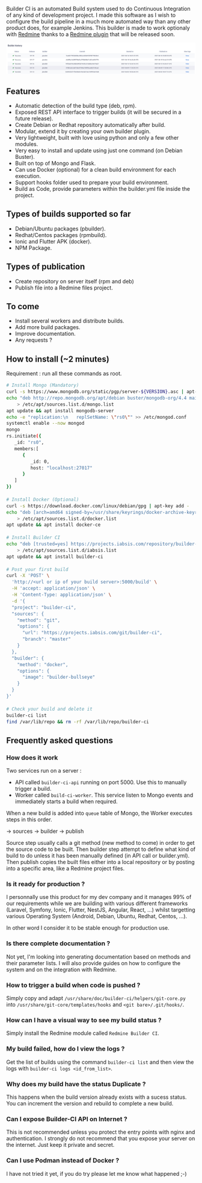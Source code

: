 Builder CI is an automated Build system used to do Continuous Integration of any kind of development project. I made this software as I wish to configure the build pipeline in a much more automated way than any other product does, for example Jenkins. This builder is made to work optionaly with [Redmine](https://www.redmine.org/) thanks to a [Redmine plugin](https://github.com/iabsis/redmine-builder-ci) that will be released soon.

![Redmine Screenshot](https://raw.githubusercontent.com/iabsis/builder-ci/master/doc/redmine_screenshot.png)

## Features

* Automatic detection of the build type (deb, rpm).
* Exposed REST API interface to trigger builds (it will be secured in a future release).
* Create Debian or Redhat repository automatically after build.
* Modular, extend it by creating your own builder plugin.
* Very lightweight, built with love using python and only a few other modules.
* Very easy to install and update using just one command (on Debian Buster).
* Built on top of Mongo and Flask.
* Can use Docker (optional) for a clean build environment for each execution.
* Support hooks folder used to prepare your build environment.
* Build as Code, provide parameters within the builder.yml file inside the project.

## Types of builds supported so far

* Debian/Ubuntu packages (pbuilder).
* Redhat/Centos packages (rpmbuild).
* Ionic and Flutter APK (docker).
* NPM Package.

## Types of publication

* Create repository on server itself (rpm and deb)
* Publish file into a Redmine files project.

## To come

* Install several workers and distribute builds.
* Add more build packages.
* Improve documentation.
* Any requests ?

## How to install (~2 minutes)

Requirement : run all these commands as root.

~~~ bash
# Install Mongo (Mandatory)
curl -s https://www.mongodb.org/static/pgp/server-${VERSION}.asc | apt-key add -
echo "deb http://repo.mongodb.org/apt/debian buster/mongodb-org/4.4 main" \
    > /etc/apt/sources.list.d/mongo.list
apt update && apt install mongodb-server
echo -e "replication:\n   replSetName: \"rs0\"" >> /etc/mongod.conf
systemctl enable --now mongod
mongo
rs.initiate({
   _id: "rs0",
   members:[
      {
         _id: 0,
         host: "localhost:27017"
      }
   ]
})

# Install Docker (Optional)
curl -s https://download.docker.com/linux/debian/gpg | apt-key add -
echo "deb [arch=amd64 signed-by=/usr/share/keyrings/docker-archive-keyring.gpg] https://download.docker.com/linux/debian buster stable" \
    > /etc/apt/sources.list.d/docker.list
apt update && apt install docker-ce

# Install Builder CI
echo "deb [trusted=yes] https://projects.iabsis.com/repository/builder-ci/debian buster main" \
    > /etc/apt/sources.list.d/iabsis.list
apt update && apt install builder-ci 

# Post your first build
curl -X 'POST' \
  'http://<url or ip of your build server>:5000/build' \
  -H 'accept: application/json' \
  -H 'Content-Type: application/json' \
  -d '{
  "project": "builder-ci",
  "sources": {
    "method": "git",
    "options": {
      "url": "https://projects.iabsis.com/git/builder-ci",
      "branch": "master"
    }
  },
  "builder": {
    "method": "docker",
    "options": {
      "image": "builder-bullseye"
    }
  }
}'

# Check your build and delete it
builder-ci list
find /var/lib/repo && rm -rf /var/lib/repo/builder-ci
~~~

## Frequently asked questions

### How does it work

Two services run on a server :

- API called `builder-ci-api` running on port 5000. Use this to manually trigger a build.
- Worker called `build-ci-worker`. This service listen to Mongo events and immediately starts a build when required.

When a new build is added into `queue` table of Mongo, the Worker executes steps in this order.

-> sources -> builder -> publish

Source step usually calls a git method (new method to come) in order to get the source code to be built.
Then builder step attempt to define what kind of build to do unless it has been manually defined (in API call or builder.yml).
Then publish copies the built files either into a local repository or by posting into a specific area, like a Redmine project files.

### Is it ready for production ?

I personnally use this product for my dev company and it manages 99% of our requirements while we are building with various different frameworks (Laravel, Symfony, Ionic, Flutter, NestJS, Angular, React, ...) whilst targetting various Operating System (Android, Debian, Ubuntu, Redhat, Centos, ...).

In other word I consider it to be stable enough for production use.

### Is there complete documentation ?

Not yet, I'm looking into generating documentation based on methods and their parameter lists. I will also provide guides on how to configure the system and on the integration with Redmine.

### How to trigger a build when code is pushed ?

Simply copy and adapt `/usr/share/doc/builder-ci/helpers/git-core.py` into `/usr/share/git-core/templates/hooks` and `<git bare>/.git/hooks/`.

### How can I have a visual way to see my build status ?

Simply install the Redmine module called `Redmine Builder CI`.

### My build failed, how do I view the logs ?

Get the list of builds using the command `builder-ci list` and then view the logs with `builder-ci logs <id_from_list>`.

### Why does my build have the status Duplicate ?

This happens when the build version already exists with a sucess status. You can increment the version and rebuild to complete a new build.

### Can I expose Builder-CI API on Internet ?

This is not recommended unless you protect the entry points with nginx and authentication. I strongly do not recommend that you expose your server on the internet. Just keep it private and secret.

### Can I use Podman instead of Docker ?

I have not tried it yet, if you do try please let me know what happened ;-)
